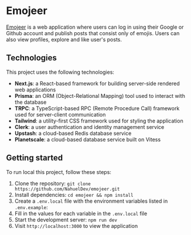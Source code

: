 # Emojeer

[Emojeer](https://emojer.nahuelclotet.com.ar/) is a web application where users can log in using their Google or Github account and publish posts that consist only of emojis. Users can also view profiles, explore and like user's posts.

## Technologies

This project uses the following technologies:

- **Next.js**: a React-based framework for building server-side rendered web applications
- **Prisma**: an ORM (Object-Relational Mapping) tool used to interact with the database
- **TRPC**: a TypeScript-based RPC (Remote Procedure Call) framework used for server-client communication
- **Tailwind**: a utility-first CSS framework used for styling the application
- **Clerk**: a user authentication and identity management service
- **Upstash**: a cloud-based Redis database service
- **Planetscale**: a cloud-based database service built on Vitess

## Getting started

To run local this project, follow these steps:

1. Clone the repository: `git clone https://github.com/NahuelDev/emojeer.git`
2. Install dependencies: `cd emojeer && npm install`
3. Create a `.env.local` file with the environment variables listed in `.env.example`:
4. Fill in the values for each variable in the `.env.local` file
5. Start the development server: `npm run dev`
6. Visit `http://localhost:3000` to view the application

